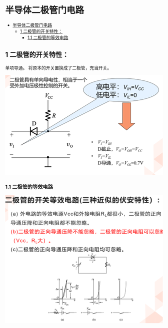 <!--
 * @Author: 小叶同学
 * @Date: 2024-03-14 08:22:18
 * @LastEditors: Please set LastEditors
 * @LastEditTime: 2024-03-14 08:38:06
 * @Description: 请填写简介
-->
# 半导体二极管门电路

<!-- @import "[TOC]" {cmd="toc" depthFrom=1 depthTo=6 orderedList=false} -->

<!-- code_chunk_output -->

- [半导体二极管门电路](#半导体二极管门电路)
  - [1 二极管的开关特性：](#1-二极管的开关特性)
    - [1.1 二极管的等效电路](#11-二极管的等效电路)

<!-- /code_chunk_output -->



## 1 二极管的开关特性：

单项导通。
将原本的开关置换成了二极管，充当开关。

![alt text](image-1.png)

### 1.1 二极管的等效电路

![alt text](image-4.png)

